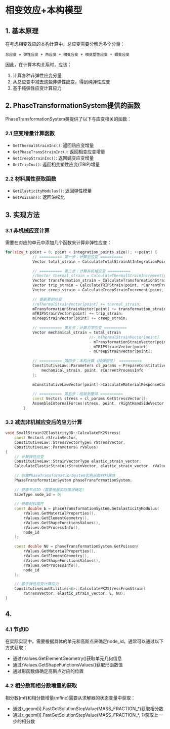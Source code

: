 # 相变效应+本构模型

## 1. 基本原理

在考虑相变效应的本构计算中，总应变需要分解为多个分量：

```
总应变 = 弹性应变 + 热应变 + 相变应变 + 相变塑性应变 + 蠕变应变
```

因此，在计算本构关系时，应该：
1. 计算各种非弹性应变分量
2. 从总应变中减去这些非弹性应变，得到纯弹性应变
3. 基于纯弹性应变计算应力

## 2. PhaseTransformationSystem提供的函数

PhaseTransformationSystem类提供了以下与应变相关的函数：

### 2.1 应变增量计算函数
- `GetThermalStrainInc()`: 返回热应变增量
- `GetPhaseTransStrainInc()`: 返回相变应变增量
- `GetCreepStrainInc()`: 返回蠕变应变增量
- `GetTripInc()`: 返回相变塑性应变(TRIP)增量

### 2.2 材料属性获取函数
- `GetElasticityModulus()`: 返回弹性模量
- `GetPoisson()`: 返回泊松比

## 3. 实现方法

### 3.1 非机械应变计算

需要在对应的单元中添加几个函数来计算非弹性应变：

```cpp
for(size_t point = 0; point < integration_points.size(); ++point) {
            // ========== 第一步：计算总应变 ==========
            Vector total_strain = CalculateTotalStrainAtIntegrationPoint(point);
            
            // ========== 第二步：计算非机械应变 ==========
            //Vector thermal_strain = CalculateThermalStrainIncrement(point, rCurrentProcessInfo);
            Vector transformation_strain = CalculateTransformationStrain(point, rCurrentProcessInfo);
            Vector trip_strain = CalculateTRIPStrain(point, rCurrentProcessInfo);
            Vector creep_strain = CalculateCreepStrainIncrement(point, rCurrentProcessInfo);
            
            // 更新累积应变
            //mThermalStrainVector[point] += thermal_strain;
            mTransformationStrainVector[point] += transformation_strain;
            mTRIPStrainVector[point] += trip_strain;
            mCreepStrainVector[point] += creep_strain;
            
            // ========== 第三步：计算力学应变 ==========
            Vector mechanical_strain = total_strain
                                     //- mThermalStrainVector[point]
                                     - mTransformationStrainVector[point]
                                     - mTRIPStrainVector[point]
                                     - mCreepStrainVector[point];
            
            // ========== 第四步：本构计算（纯弹塑性） ==========
            ConstitutiveLaw::Parameters cl_params = PrepareConstitutiveParameters(
                mechanical_strain, point, rCurrentProcessInfo
            );
            
            mConstitutiveLawVector[point]->CalculateMaterialResponseCauchy(cl_params);
            
            // ========== 第五步：组装到整体 ==========
            const Vector& stress = cl_params.GetStressVector();
            AssembleInternalForces(stress, point, rRightHandSideVector);
        }
```

### 3.2 减去非机械应变后的应力计算

```cpp
void SmallStrainJ2Elasticity3D::CalculatePK2Stress(
    const Vector& rStrainVector,
    ConstitutiveLaw::StressVectorType& rStressVector,
    ConstitutiveLaw::Parameters& rValues)
{
    // 计算弹性应变
    ConstitutiveLaw::StrainVectorType elastic_strain_vector;
    CalculateElasticStrain(rStrainVector, elastic_strain_vector, rValues);
    
    // 创建PhaseTransformationSystem实例获取材料属性
    PhaseTransformationSystem phaseTransformationSystem;
    
    // 获取节点ID（需要根据实际情况确定）
    SizeType node_id = 0;
    
    // 获取材料属性
    const double E = phaseTransformationSystem.GetElasticityModulus(
        rValues.GetMaterialProperties(),
        rValues.GetElementGeometry(),
        rValues.GetShapeFunctionsValues(),
        rValues.GetProcessInfo(),
        node_id
    );
    
    const double NU = phaseTransformationSystem.GetPoisson(
        rValues.GetMaterialProperties(),
        rValues.GetElementGeometry(),
        rValues.GetShapeFunctionsValues(),
        rValues.GetProcessInfo(),
        node_id
    );

    // 基于弹性应变计算应力
    ConstitutiveLawUtilities<6>::CalculatePK2StressFromStrain(
        rStressVector, elastic_strain_vector, E, NU);
}
```

## 4. 

### 4.1 节点ID
在实际实现中，需要根据具体的单元和高斯点来确定node_id。通常可以通过以下方式获取：
- 通过rValues.GetElementGeometry()获取单元几何信息
- 通过rValues.GetShapeFunctionsValues()获取形函数值
- 通过形函数值确定高斯点对应的位置

### 4.2 相分数和相分数增量的获取
相分数(mf)和相分数增量(mfinc)需要从求解器的状态变量中获取：
- 通过r_geom[i].FastGetSolutionStepValue(MASS_FRACTION_*)获取相分数
- 通过r_geom[i].FastGetSolutionStepValue(MASS_FRACTION_*, 1)获取上一步的相分数

